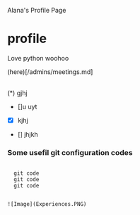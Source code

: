 Alana's Profile Page
# profile
Love python woohoo

(here)[/admins/meetings.md]

\
(\*) gjhj

- []u uyt
- [x] kjhj 
- [] jhjkh

### Some usefil git configuration codes
```

  git code
  git code
  git code


![Image](Experiences.PNG)
```

